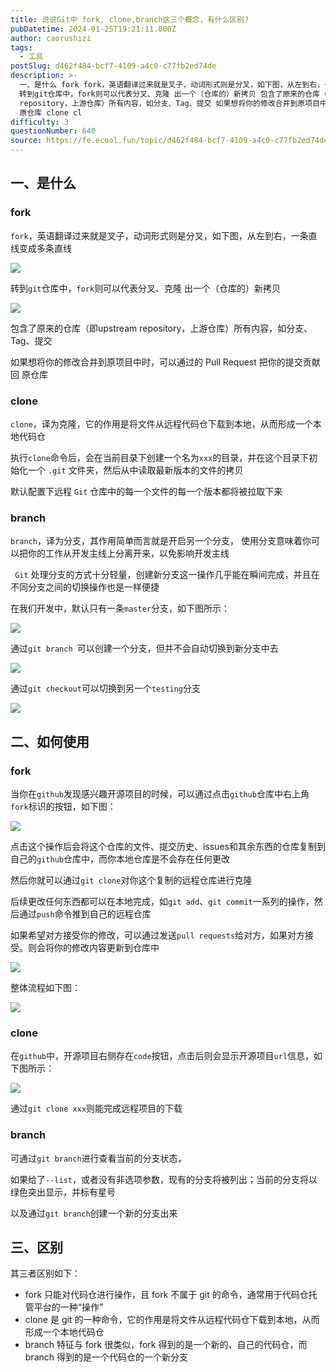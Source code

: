 ```yaml
---
title: 说说Git中 fork, clone,branch这三个概念，有什么区别?
pubDatetime: 2024-01-25T19:21:11.000Z
author: caorushizi
tags:
  - 工具
postSlug: d462f484-bcf7-4109-a4c0-c77fb2ed74de
description: >-
  一、是什么 fork fork，英语翻译过来就是叉子，动词形式则是分叉，如下图，从左到右，一条直线变成多条直线
  转到git仓库中，fork则可以代表分叉、克隆 出一个（仓库的）新拷贝 包含了原来的仓库（即upstream
  repository，上游仓库）所有内容，如分支、Tag、提交 如果想将你的修改合并到原项目中时，可以通过的 Pull Request 把你的提交贡献回
  原仓库 clone cl
difficulty: 3
questionNumber: 640
source: https://fe.ecool.fun/topic/d462f484-bcf7-4109-a4c0-c77fb2ed74de
---
```


## 一、是什么

### fork

`fork`，英语翻译过来就是叉子，动词形式则是分叉，如下图，从左到右，一条直线变成多条直线

 ![](https://static.ecool.fun//article/4fe3359e-2dcc-4a2b-80f2-3073292e6cc2.png)

转到`git`仓库中，`fork`则可以代表分叉、克隆 出一个（仓库的）新拷贝

 ![](https://static.ecool.fun//article/f222e835-3a8d-4261-80fb-7fbc64a05715.png)

包含了原来的仓库（即upstream repository，上游仓库）所有内容，如分支、Tag、提交

如果想将你的修改合并到原项目中时，可以通过的 Pull Request 把你的提交贡献回 原仓库

### clone

`clone`，译为克隆，它的作用是将文件从远程代码仓下载到本地，从而形成一个本地代码仓

执行`clone`命令后，会在当前目录下创建一个名为`xxx`的目录，并在这个目录下初始化一个 `.git` 文件夹，然后从中读取最新版本的文件的拷贝

默认配置下远程 `Git` 仓库中的每一个文件的每一个版本都将被拉取下来

### branch

`branch`，译为分支，其作用简单而言就是开启另一个分支， 使用分支意味着你可以把你的工作从开发主线上分离开来，以免影响开发主线

` Git` 处理分支的方式十分轻量，创建新分支这一操作几乎能在瞬间完成，并且在不同分支之间的切换操作也是一样便捷

在我们开发中，默认只有一条`master`分支，如下图所示：

 ![](https://static.ecool.fun//article/ea681f52-ea9e-4f04-ac5f-8eca679c3fe4.png)

通过`git branch `可以创建一个分支，但并不会自动切换到新分支中去

 ![](https://static.ecool.fun//article/7136eabd-cd91-46b7-bbb1-67e2827f1643.png)

通过`git checkout`可以切换到另一个`testing`分支

 ![](https://static.ecool.fun//article/9aa063be-35de-46ff-a56c-b1207b087c68.png)


## 二、如何使用

### fork

当你在`github`发现感兴趣开源项目的时候，可以通过点击`github`仓库中右上角`fork`标识的按钮，如下图：

 ![](https://static.ecool.fun//article/26405d98-da33-43a9-ac7f-3b023e7e2bb8.png)

点击这个操作后会将这个仓库的文件、提交历史、issues和其余东西的仓库复制到自己的`github`仓库中，而你本地仓库是不会存在任何更改

然后你就可以通过`git clone`对你这个复制的远程仓库进行克隆

后续更改任何东西都可以在本地完成，如`git add`、`git commit`一系列的操作，然后通过`push`命令推到自己的远程仓库

如果希望对方接受你的修改，可以通过发送`pull requests`给对方，如果对方接受。则会将你的修改内容更新到仓库中

 ![](https://static.ecool.fun//article/10c74d3d-8552-48a8-a555-4712aee60531.png)

整体流程如下图：

 ![](https://static.ecool.fun//article/b4c098fc-17cb-40ac-911f-b11b1f141ec3.png)


### clone

在`github`中，开源项目右侧存在`code`按钮，点击后则会显示开源项目`url`信息，如下图所示：

 ![](https://static.ecool.fun//article/806d783b-8b76-4971-97e9-59a0f7b25076.png)

通过`git clone xxx`则能完成远程项目的下载


### branch

可通过`git branch`进行查看当前的分支状态，

如果给了`--list`，或者没有非选项参数，现有的分支将被列出；当前的分支将以绿色突出显示，并标有星号

以及通过`git branch`创建一个新的分支出来


## 三、区别

其三者区别如下：

- fork 只能对代码仓进行操作，且 fork 不属于 git 的命令，通常用于代码仓托管平台的一种“操作”
- clone 是 git 的一种命令，它的作用是将文件从远程代码仓下载到本地，从而形成一个本地代码仓
- branch 特征与 fork 很类似，fork 得到的是一个新的、自己的代码仓，而 branch 得到的是一个代码仓的一个新分支

